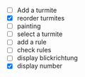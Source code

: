 - [ ] Add a turmite
- [X] reorder turmites
- [ ] painting
- [ ] select a turmite
- [ ] add a rule
- [ ] check rules
- [ ] display blickrichtung
- [X] display number